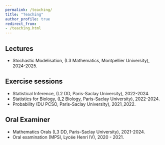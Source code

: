 ```yaml
---
permalink: /teaching/
title: "Teaching"
author_profile: true
redirect_from: 
- /teaching.html
---
```

## Lectures
- Stochastic Modelisation, (L3 Mathematics, Montpellier University), 2024-2025.

## Exercise sessions
- Statistical Inference, (L2 DD, Paris-Saclay University), 2022-2024.
- Statistics for Biology, (L2 Biology, Paris-Saclay University), 2022-2024.
- Probability (DU PCSO, Paris-Saclay University), 2021_2022.

## Oral Examiner
- Mathematics Orals (L3 DD, Paris-Saclay University), 2021-2024.
- Oral examination (MPSI, Lycée Henri IV), 2020 - 2021.